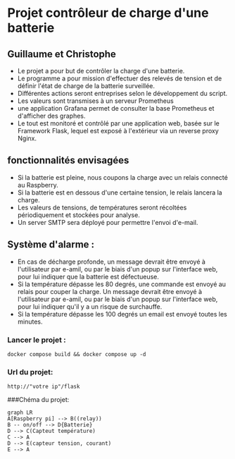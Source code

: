 # Projet contrôleur de charge d'une batterie
## Guillaume et Christophe

-	Le projet a pour but de contrôler la charge d'une batterie.
-	Le programme a pour mission d'effectuer des relevés de tension et de définir l'état de charge de la batterie surveillée. 
-   Différentes actions seront entreprises selon le développement du script.
-   Les valeurs sont transmises à un serveur Prometheus
-   une application Grafana permet de consulter la base Prometheus et d'afficher des graphes.
-   Le tout est monitoré et contrôlé par une application web, basée sur le Framework Flask, lequel est exposé à l'extérieur via un reverse proxy Nginx.


## fonctionnalités envisagées 

-   Si la batterie est pleine, nous coupons la charge avec un relais connecté au Raspberry.
-	Si la batterie est en dessous d'une certaine tension, le relais lancera la charge.
-   Les valeurs de tensions, de températures seront récoltées périodiquement et stockées pour analyse.
-   Un server SMTP sera déployé pour permettre l'envoi d'e-mail.

## Système d'alarme :

-   En cas de décharge profonde, un message devrait être envoyé à l'utilisateur par e-amil, ou par le biais d'un popup sur l'interface web, pour lui indiquer que la batterie est défectueuse.
-   Si la température dépasse les 80 degrés, une commande est envoyé au relais pour couper la charge. Un message devrait être envoyé à l'utilisateur par e-amil, ou par le biais d'un popup sur l'interface web, pour lui indiquer qu'il y a un risque de surchauffe. 
-   Si la température dépasse les 100 degrés un email est envoyé toutes les minutes.

### Lancer le projet :
`docker compose build && docker compose up -d`

### Url du projet:
`http://"votre ip"/flask`

###Chéma du projet:
```mermaid
graph LR
A[Raspberry pi] --> B((relay))
B -- on/off --> D{Batterie}
D --> C(Capteut température)
C --> A
D --> E(capteur tension, courant)
E --> A
```